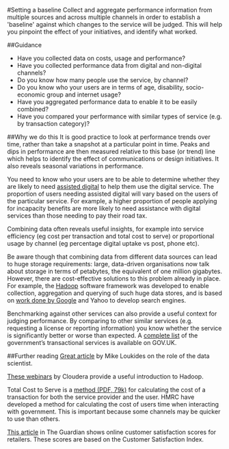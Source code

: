 #Setting a baseline
Collect and aggregate performance information from multiple sources and across multiple channels in order to establish a 'baseline' against which changes to the service will be judged. This will help you pinpoint the effect of your initiatives, and identify what worked.

##Guidance
* Have you collected data on costs, usage and performance?
* Have you collected performance data from digital and non-digital channels?
* Do you know how many people use the service, by channel?
* Do you know who your users are in terms of age, disability, socio-economic group and internet usage?
* Have you aggregated performance data to enable it to be easily combined?
* Have you compared your performance with similar types of service (e.g. by transaction category)?

##Why we do this
It is good practice to look at performance trends over time, rather than take a snapshot at a particular point in time. Peaks and dips in performance are then measured relative to this base (or trend) line which helps to identify the effect of communications or design initiatives. It also reveals seasonal variations in performance.

You need to know who your users are to be able to determine whether they are likely to need [assisted digital](http://digital.cabinetoffice.gov.uk/2012/05/30/getting-started-on-assisted-digital/) to help them use the digital service. The proportion of users needing assisted digital will vary based on the users of the particular service. For example, a higher proportion of people applying for incapacity benefits are more likely to need assistance with digital services than those needing to pay their road tax.

Combining data often reveals useful insights, for example into service efficiency (eg cost per transaction and total cost to serve) or proportional usage by channel (eg percentage digital uptake vs post, phone etc).

Be aware though that combining data from different data sources can lead to huge storage requirements: large, data-driven organisations now talk about storage in terms of petabytes, the equivalent of one million gigabytes. However, there are cost-effective solutions to this problem already in place. For example, the [Hadoop](http://hadoop.apache.org/) software framework was developed to enable collection, aggregation and querying of such huge data stores, and is based on [work done by Google](http://en.wikipedia.org/wiki/MapReduce) and Yahoo to develop search engines.

Benchmarking against other services can also provide a useful context for judging performance. By comparing to other similar services (e.g. requesting a license or reporting information) you know whether the service is significantly better or worse than expected. A [complete list](https://www.gov.uk/performance/transactional-services) of the government’s transactional services is available on GOV.UK.

##Further reading
[Great article](http://radar.oreilly.com/2010/06/what-is-data-science.html) by Mike Loukides on the role of the data scientist.

[These webinars](http://www.cloudera.com/blog/2011/01/2010-cloudera-apache-hadoop-webinars/) by Cloudera provide a useful introduction to Hadoop.

Total Cost to Serve is a [method (PDF, 79k)](http://www.hmrc.gov.uk/research/cost-of-time.pdf) for calculating the cost of a transaction for both the service provider and the user. HMRC have developed a method for calculating the cost of users time when interacting with government. This is important because some channels may be quicker to use than others.

[This article](http://www.guardian.co.uk/money/2010/dec/22/amazon-top-consumer-satisfaction) in The Guardian shows online customer satisfaction scores for retailers. These scores are based on the Customer Satisfaction Index.
